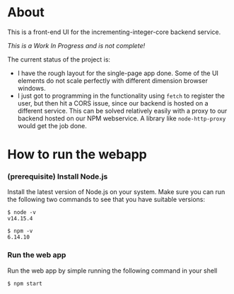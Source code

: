 # About

This is a front-end UI for the incrementing-integer-core backend service.

_This is a Work In Progress and is not complete!_

The current status of the project is:
* I have the rough layout for the single-page app done. Some of the UI elements do not scale perfectly with different dimension browser windows.
* I just got to programming in the functionality using `fetch` to register the user, but then hit a CORS issue, since our backend is hosted on a different service. This can be solved relatively easily with a proxy to our backend hosted on our NPM webservice. A library like `node-http-proxy` would get the job done. 

# How to run the webapp

### (prerequisite) Install Node.js
Install the latest version of Node.js on your system. Make sure you can run the following two commands to see that you have suitable versions:
```
$ node -v
v14.15.4

$ npm -v
6.14.10
```

### Run the web app
Run the web app by simple running the following command in your shell
```
$ npm start
```